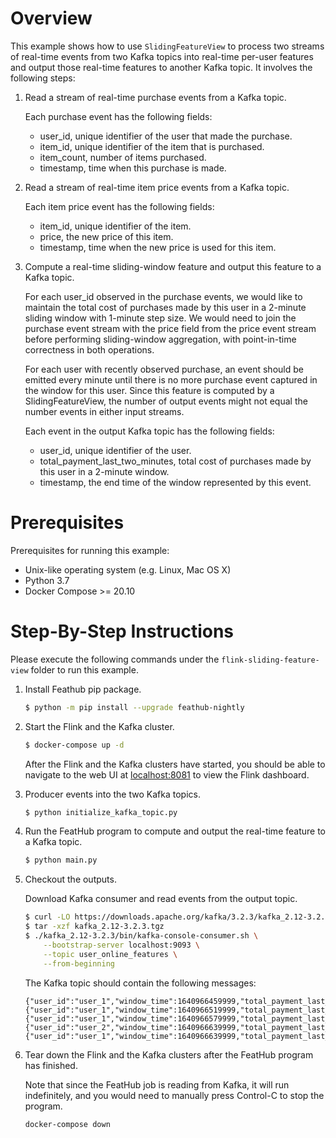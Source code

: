 # Overview

This example shows how to use `SlidingFeatureView` to process two streams of
real-time events from two Kafka topics into real-time per-user features and
output those real-time features to another Kafka topic. It involves the
following steps:

1. Read a stream of real-time purchase events from a Kafka topic.

   Each purchase event has the following fields:
   - user_id, unique identifier of the user that made the purchase.
   - item_id, unique identifier of the item that is purchased.
   - item_count, number of items purchased.
   - timestamp, time when this purchase is made.

2. Read a stream of real-time item price events from a Kafka topic.

   Each item price event has the following fields:
   - item_id, unique identifier of the item.
   - price, the new price of this item.
   - timestamp, time when the new price is used for this item.

3. Compute a real-time sliding-window feature and output this feature to a Kafka
   topic.

   For each user_id observed in the purchase events, we would like to maintain
   the total cost of purchases made by this user in a 2-minute sliding window with
   1-minute step size.  We would need to join the purchase event stream with the
   price field from the price event stream before performing sliding-window
   aggregation, with point-in-time correctness in both operations.

   For each user with recently observed purchase, an event should be emitted
   every minute until there is no more purchase event captured in the window for
   this user. Since this feature is computed by a SlidingFeatureView, the number of
   output events might not equal the number events in either input streams.

   Each event in the output Kafka topic has the following fields:
   - user_id, unique identifier of the user.
   - total_payment_last_two_minutes, total cost of purchases made by this user
     in a 2-minute window.
   - timestamp, the end time of the window represented by this event.


# Prerequisites

Prerequisites for running this example:
- Unix-like operating system (e.g. Linux, Mac OS X)
- Python 3.7
- Docker Compose >= 20.10

# Step-By-Step Instructions

Please execute the following commands under the `flink-sliding-feature-view`
folder to run this example.

1. Install Feathub pip package.

   ```bash
   $ python -m pip install --upgrade feathub-nightly
   ```

2. Start the Flink and the Kafka cluster.

   ```bash
   $ docker-compose up -d
   ```

   After the Flink and the Kafka clusters have started, you should be able to
   navigate to the web UI at [localhost:8081](http://localhost:8081) to view the
   Flink dashboard.

3. Producer events into the two Kafka topics.

   ```bash
   $ python initialize_kafka_topic.py
   ```

4. Run the FeatHub program to compute and output the real-time feature to a
   Kafka topic.

   ```bash
   $ python main.py
   ```

5. Checkout the outputs.

   Download Kafka consumer and read events from the output topic.

   ```bash
   $ curl -LO https://downloads.apache.org/kafka/3.2.3/kafka_2.12-3.2.3.tgz
   $ tar -xzf kafka_2.12-3.2.3.tgz
   $ ./kafka_2.12-3.2.3/bin/kafka-console-consumer.sh \
       --bootstrap-server localhost:9093 \
       --topic user_online_features \
       --from-beginning
   ```

   The Kafka topic should contain the following messages:

   ```
   {"user_id":"user_1","window_time":1640966459999,"total_payment_last_two_minutes":100.0}
   {"user_id":"user_1","window_time":1640966519999,"total_payment_last_two_minutes":500.0}
   {"user_id":"user_1","window_time":1640966579999,"total_payment_last_two_minutes":1000.0}
   {"user_id":"user_2","window_time":1640966639999,"total_payment_last_two_minutes":300.0}
   {"user_id":"user_1","window_time":1640966639999,"total_payment_last_two_minutes":600.0}
   ```

5. Tear down the Flink and the Kafka clusters after the FeatHub program has
   finished.

   Note that since the FeatHub job is reading from Kafka, it will run
   indefinitely, and you would need to manually press Control-C to stop the program.

   ```bash
   docker-compose down
   ```
